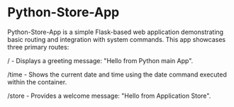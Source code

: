 # Python-Store-App

Python-Store-App is a simple Flask-based web application demonstrating basic routing and integration with system commands. This app showcases three primary routes:

/ - Displays a greeting message: "Hello from Python main App".

/time - Shows the current date and time using the date command executed within the container.

/store - Provides a welcome message: "Hello from Application Store".
